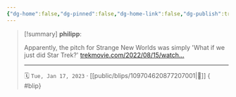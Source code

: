 ```yaml
---
{"dg-home":false,"dg-pinned":false,"dg-home-link":false,"dg-publish":true,"type":"blip","disabled rules":["yaml-title","yaml-title-alias","file-name-heading"],"title":"philipp on mastodon @ 2023-01-17","created-date":"2023-01-17T12:47:49","id":109704620877207000,"updated-date":"2025-05-02T08:50:43","dg-path":"blips/109704620877207001.md","permalink":"/blips/109704620877207001/","dgPassFrontmatter":true,"created":"2023-01-17T12:47:49","updated":"2025-05-02T08:50:43"}
---
```


> [!summary] **philipp**:
>
> Apparently, the pitch for Strange New Worlds was simply 'What if we just did Star Trek?' [trekmovie.com/2022/08/15/watch…](https://trekmovie.com/2022/08/15/watch-strange-new-worlds-showrunner-says-series-pitch-was-what-if-we-just-did-star-trek/)
> - - -
>
> 🗓️ `Tue, Jan 17, 2023` · [[public/blips/109704620877207001\|🔗]]
{ #blip}

